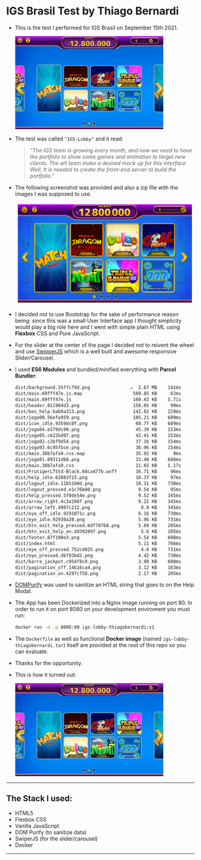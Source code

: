 # IGS Brasil Test by Thiago Bernardi

- This is the test I performed for IGS Brasil on September 15th 2021.

  ![Animated Gif with a screencast of final product](./igsteste.gif)

- The test was called `"IGS-Lobby"` and it read:

  > _"The IGS team is growing every month, and now we need to have the portfolio to show some
  > games and animation to target new clients. The art team make a desired mock up for this
  > interface. Well, It is needed to create the front-end server to build the portfolio."_

- The following screenshot was provided and also a zip file with the images I was supposed to use.

  ![The image I was provided with so I could work with](screenshot.png)

- I decided not to use Bootstrap for the sake of performance reason being: since this was a small User Interface app I thought simplicity would play a big role here and I went with simple plain HTML using **Flexbox** CSS and Pure JavaScript.

- For the slider at the center of the page I decided not to reivent the wheel and use [SwipperJS](<[https://](https://swiperjs.com/)>) which is a well built and awesome responsive Slider/Carousel.

- I used **ES6 Modules** and bundled/minified everything with **Parcel Bundler**:

  ```
  dist/background.35ffc79d.png               ⚠️  2.67 MB    141ms
  dist/main.69fff47e.js.map                   589.85 KB     62ms
  dist/main.69fff47e.js                       160.43 KB    5.71s
  dist/header.811904d3.png                    158.05 KB     99ms
  dist/box_help.bab8a313.png                  142.82 KB    229ms
  dist/jogo00.56efa959.png                    105.21 KB    689ms
  dist/icon_idle.9359dc0f.png                  60.77 KB    689ms
  dist/jogo04.e179dc99.png                     45.39 KB    153ms
  dist/jogo05.c622bd97.png                     42.41 KB    153ms
  dist/jogo02.c2bf9d54.png                     37.16 KB    154ms
  dist/jogo03.6c95fbce.png                     36.96 KB    154ms
  dist/main.38b7afa9.css.map                   35.92 KB      9ms
  dist/jogo01.09311db8.png                     33.48 KB    688ms
  dist/main.38b7afa9.css                       21.65 KB    5.17s
  dist/FrutigerLTStd-Black.68ca477b.woff       16.71 KB     96ms
  dist/help_idle.62883f23.png                  10.37 KB     97ms
  dist/logout_idle.11b5198d.png                10.31 KB    730ms
  dist/logout_pressed.e1c76b80.png              9.54 KB     95ms
  dist/help_pressed.5f0de54e.png                9.52 KB    345ms
  dist/arrow_right.4c3a198f.png                 9.22 KB    345ms
  dist/arrow_left.4987c212.png                   8.9 KB    345ms
  dist/eye_off_idle.9291071c.png                6.16 KB    730ms
  dist/eye_idle.92930a20.png                    5.96 KB    731ms
  dist/btn_exit_help_pressed.6df707b8.png       5.89 KB    205ms
  dist/btn_exit_help_on.dd39289f.png             5.6 KB    205ms
  dist/footer.87f190e3.png                      5.54 KB    688ms
  dist/index.html                               5.11 KB    786ms
  dist/eye_off_pressed.752cd825.png              4.6 KB    731ms
  dist/eye_pressed.dbf93bd2.png                 4.42 KB    730ms
  dist/barra_jackpot.c954f8c8.png               3.98 KB    688ms
  dist/pagination_off.14b16ca4.png              3.12 KB    163ms
  dist/pagination_on.4297cf58.png               2.17 KB    205ms
  ```

- [DOMPurify](https://www.npmjs.com/package/dompurify) was used to sanitize an HTML string that goes to on the Help Modal.

- The App has been Dockerized into a Nginx image running on port 80. In order to run it on port 8080 on your development enviroment you must run:

  ```sh
  docker run -d -p 8080:80 igs-lobby-thiagobernardi:v1
  ```

- The `Dockerfile` as well as functional **Docker image** (named `igs-lobby-thiagobernardi.tar`) itself are provided at the root of this repo so you can evaluate.

- Thanks for the opportunity.

- This is how it turned out:

  ![Animated Gif with a screencast of final product](./igsteste.gif)

---

## The Stack I used:

- HTML5
- Flexbox CSS
- Vanilla JavaScript
- DOM Purify (to sanitize data)
- SwiperJS (for the slider/carousel)
- Docker

---
